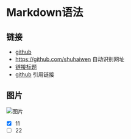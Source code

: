 # Markdown语法
## 链接
* [github](https://github.com/shuhaiwen)
* https://github.com/shuhaiwen 自动识别网址
* [链接标题](#图片)
* [github][1] 引用链接

[1]: https://github.com/shuhaiwen 'title'

## 图片
![图片](https://cdn.jsdelivr.net/gh/shuhaiwen/image-host/Img/Icon/Color/github-color.svg 'svg')

- [x] 11
- [ ] 22